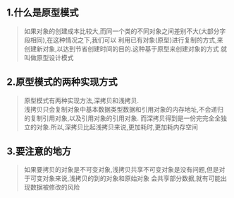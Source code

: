 ## 1.什么是原型模式
> 如果对象的创建成本比较大,而同一个类的不同对象之间差别不大(大部分字段相同),在这种情况之下,我们可以
> 利用已有对象(原型)进行复制的方式,来创建新对象,以达到节省创建时间的目的.这种基于原型来创建对象的方式
> 就叫做原型设计模式

## 2.原型模式的两种实现方式
> 原型模式有两种实现方法,深拷贝和浅拷贝.  
> 浅拷贝只会复制对象中基本数据类型数据和引用对象的内存地址,不会递归的复制引用对象,以及引用对象的引用对象.
> 而深拷贝得到是一份完完全全独立的对象.所以,深拷贝比起浅拷贝来说,更加耗时,更加耗内存空间

## 3.要注意的地方
> 如果要拷贝的对象是不可变对象,浅拷贝共享不可变对象是没有问题,但是对于可变对象来说,浅拷贝的到的对象和原始对象
> 会共享部分数据,就有可能出现数据被修改的风险

